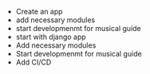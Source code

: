 * Create an app
* add necessary modules
* start developmenmt for musical guide
* start with django app
* Add necessary modules
* Start developmenmt for musical guide
* Add CI/CD

